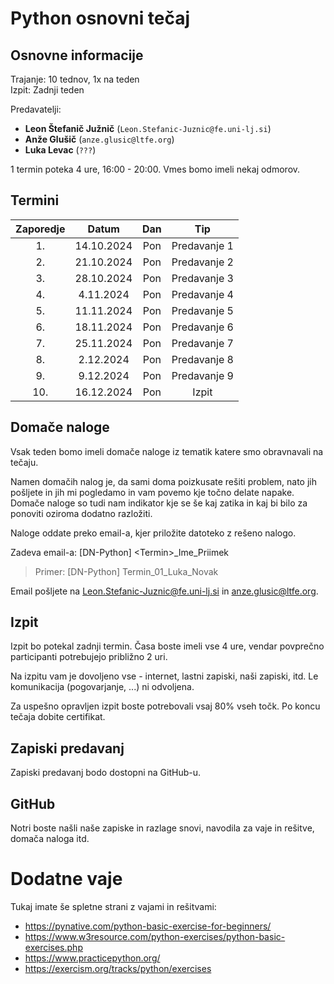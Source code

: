 # Python osnovni tečaj

## Osnovne informacije

Trajanje: 10 tednov, 1x na teden <br>
Izpit: Zadnji teden

Predavatelji:

- **Leon Štefanič Južnič** (`Leon.Stefanic-Juznic@fe.uni-lj.si`)
- **Anže Glušič** (`anze.glusic@ltfe.org`)
- **Luka Levac** (`???`)

1 termin poteka 4 ure, 16:00 - 20:00. Vmes bomo imeli nekaj odmorov.

## Termini

| Zaporedje |   Datum   | Dan |     Tip      |
| :-------: | :-------: | :-: | :----------: |
|    1.     | 14.10.2024| Pon | Predavanje 1 |
|    2.     | 21.10.2024| Pon | Predavanje 2 |
|    3.     | 28.10.2024| Pon | Predavanje 3 |
|    4.     | 4.11.2024 | Pon | Predavanje 4 |
|    5.     | 11.11.2024 | Pon | Predavanje 5 |
|    6.     | 18.11.2024| Pon | Predavanje 6 |
|    7.     | 25.11.2024| Pon | Predavanje 7 |
|    8.     | 2.12.2024| Pon | Predavanje 8 |
|    9.     | 9.12.2024 | Pon | Predavanje 9 |
|    10.    | 16.12.2024| Pon |    Izpit     |

## Domače naloge

Vsak teden bomo imeli domače naloge iz tematik katere smo obravnavali na tečaju.

Namen domačih nalog je, da sami doma poizkusate rešiti problem, nato jih pošljete in jih mi pogledamo in vam povemo kje točno delate napake. Domače naloge so tudi nam indikator kje se še kaj zatika in kaj bi bilo za ponoviti oziroma dodatno razložiti.

Naloge oddate preko email-a, kjer priložite datoteko z rešeno nalogo.

Zadeva email-a: \[DN-Python\] \<Termin\>\_Ime_Priimek

> Primer: \[DN-Python\] Termin_01_Luka_Novak

Email pošljete na <Leon.Stefanic-Juznic@fe.uni-lj.si> in <anze.glusic@ltfe.org>.

## Izpit

Izpit bo potekal zadnji termin. Časa boste imeli vse 4 ure, vendar povprečno participanti potrebujejo približno 2 uri.

Na izpitu vam je dovoljeno vse - internet, lastni zapiski, naši zapiski, itd. Le komunikacija (pogovarjanje, ...) ni odvoljena.

Za uspešno opravljen izpit boste potrebovali vsaj 80% vseh točk. Po koncu tečaja dobite certifikat.

## Zapiski predavanj

Zapiski predavanj bodo dostopni na GitHub-u.

## GitHub

Notri boste našli naše zapiske in razlage snovi, navodila za vaje in rešitve, domača naloga itd.

# Dodatne vaje

Tukaj imate še spletne strani z vajami in rešitvami:

- https://pynative.com/python-basic-exercise-for-beginners/
- https://www.w3resource.com/python-exercises/python-basic-exercises.php
- https://www.practicepython.org/
- https://exercism.org/tracks/python/exercises
